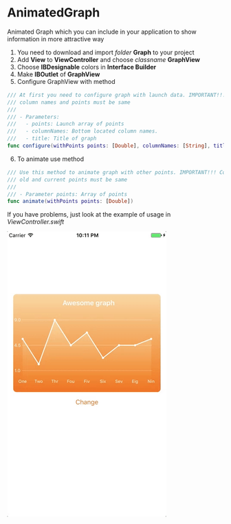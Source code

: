 # AnimatedGraph

Animated Graph which you can include in your application to show information
in more attractive way

1. You need to download and import _folder_ **Graph** to your project
2. Add **View** to **ViewController** and choose _classname_ **GraphView**
3. Choose **IBDesignable** colors in **Interface Builder**
4. Make **IBOutlet** of **GraphView**
5. Configure GraphView with method

```swift
/// At first you need to configure graph with launch data. IMPORTANT!!! Count of 
/// column names and points must be same
///
/// - Parameters:
///   - points: Launch array of points
///   - columnNames: Bottom located column names.
///   - title: Title of graph
func configure(withPoints points: [Double], columnNames: [String], title: String?)
```

6. To animate use method

```swift
/// Use this method to animate graph with other points. IMPORTANT!!! Count of
/// old and current points must be same
///
/// - Parameter points: Array of points
func animate(withPoints points: [Double])
```

If you have problems, just look at the example of usage in _ViewController.swift_

![](./screenshot/screenshot.gif "AnimatedGraph")